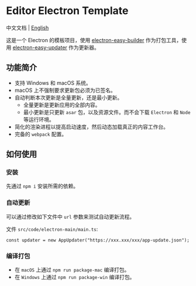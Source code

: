 # Editor Electron Template
中文文档 | [English](README.md)

这是一个 Electron 的模板项目，使用 [electron-easy-builder](https://github.com/featherJ/electron-easy-builder) 作为打包工具，使用 [electron-easy-updater](https://github.com/featherJ/electron-easy-updater) 作为更新器。


## 功能简介
* 支持 Windows 和 macOS 系统。
* macOS 上不强制要求更新包必须为已签名。
* 自动判断本次更新是全量更新，还是最小更新。
    * 全量更新是更新应用的全部内容。
    * 最小更新是只更新 `asar` 包，以及资源文件。而不会下载 `Electron` 和 `Node` 等运行环境。
* 简化的渲染进程以提高启动速度，然后动态加载真正的内容工作台。
* 完备的 `webpack` 配置。

## 如何使用

### 安装
先通过 `npm i` 安装所需的依赖。

### 自动更新
可以通过修改如下文件中 `url` 参数来测试自动更新流程。

文件 `src/code/electron-main/main.ts`:
```
const updater = new AppUpdater("https://xxx.xxx/xxx/app-update.json");
```
### 编译打包
* 在 `macOS` 上通过 `npm run package-mac` 编译打包。
* 在 `Windows` 上通过 `npm run package-win` 编译打包。